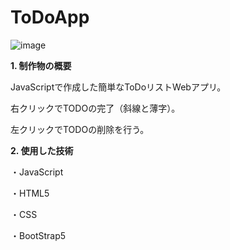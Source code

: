 # ToDoApp

![image](https://d.kuku.lu/d1c91e25b)

**1. 制作物の概要**

JavaScriptで作成した簡単なToDoリストWebアプリ。

右クリックでTODOの完了（斜線と薄字）。

左クリックでTODOの削除を行う。

**2. 使用した技術**

・JavaScript

・HTML5

・CSS

・BootStrap5
